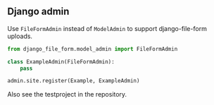 ## Django admin

Use `FileFormAdmin` instead of `ModelAdmin` to support django-file-form uploads.

```python
from django_file_form.model_admin import FileFormAdmin

class ExampleAdmin(FileFormAdmin):
    pass

admin.site.register(Example, ExampleAdmin)
```

Also see the testproject in the repository.